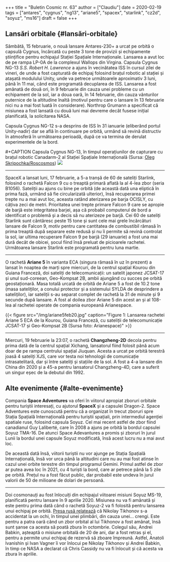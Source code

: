 +++
title = "Buletin Cosmic nr. 63"
author = ["Claudiu"]
date = 2020-02-19
tags = ["antares", "cygnus", "ng13", "ariane5", "spacex", "starlink", "cz2d", "soyuz", "ms16"]
draft = false
+++

## Lansări orbitale {#lansări-orbitale}

Sâmbătă, 15 februarie, o nouă lansare Antares-230+ a urcat pe orbită o capsulă Cygnus, încărcată cu peste 3 tone de provizii și echipamente științifice pentru echipajul Stației Spațiale Internaționale. Lansarea a avut loc de pe rampa LP-0A de la complexul Wallops din Virgina. Capsula Cygnus NG-13 _S.S. Robert H. Lawrence_ a ajuns în vecinătatea ISS în cursul zilei de vineri, de unde a fost capturată de echipaj folosind brațul robotic al stației și atașată modulului Unity, unde va petrece următoarele aproximativ 3 luni, până în 11 mai, când este programată decuplarea de ISS. Lansarea a fost amânată de două ori, în 9 februarie din cauza unei probleme cu un echipament de la sol, iar a doua oară, în 14 februarie, din cauza vânturilor puternice de la altitudine înaltă (motivul pentru care o lansare în 13 februarie nici nu a mai fost luată în considerare). Northrop Grumann a specificat că misiunea a fost lansată cu două luni mai devreme decât fusese inițial planificată, la solicitarea NASA.

Capsula Cygnus NG-12 s-a desprins de ISS în 31 ianuarie (eliberând portul Unity-nadir) dar se află în continuare pe orbită, urmând să revină distructiv în atmosferă în următoarea perioadă, după ce va termina de derulat experimentele de la bord.

\#+CAPTION Capsula Cygnus NG-13, în timpul operațiunilor de capturare cu brațul robotic Canadarm-2 al Stației Spațiale Internațională (Sursa: [Oleg Skripochka/Roscosmos](https://twitter.com/roscosmos/status/1229710165823365121))
![](/img/cygnusng13.jpg)

---

SpaceX a lansat luni, 17 februarie, a 5-a tranșă de 60 de sateliți Starlink, folosind o rachetă Falcon 9 cu o treaptă primară aflată la al 4-lea zbor (seria B1056). Sateliții au ajuns cu bine pe orbită (de această dată una eliptică în prima fază, urmând să fie circularizată ulterior), însă recuperarea primei trepte nu a mai avut loc, aceasta ratând aterizarea pe barja OCISLY, cu câțiva zeci de metri. Prioritatea unei trepte primare Falcon 9 care se apropie de barjă este integritatea barjei, așa că probabil computerul de bord a identificat o problemă și a decis să nu aterizeze pe barjă. Cei 60 de sateliți Starlink sunt cântăresc peste 15 tone și sunt cele mai grele încărcături lansare de Falcon 9, motiv pentru care cantitatea de combustibil rămasă în prima treaptă după separare este redusă și nu îi permite să revină controlat la sol, iar ultima recuperare Falcon 9 pe barjă (29 ianuarie) a fost una mai dură decât de obicei, șocul fiind însă preluat de picioarele rachetei. Următoarea lansare Starlink este programată pentru luna martie.

---

O rachetă **Ariane 5** în varianta ECA (singura rămasă în uz în prezent) a lansat în noaptea de marți spre miercuri, de la centrul spațial Kourou din Guiana Franceză, doi sateliți de telecomunicații: un satelit japonez JCSAT-17 și unul sud-coreean, Geo-Kompsat 2B, ambii ajungând cu succes pe orbită geostaționară. Masa totală urcată de orbită de Ariane 5 a fost de 10.2 tone (masa sateliților, a conului protector și a sistemului SYLDA de desprindere a sateliților), iar sateliții s-au separat complet de rachetă la 31 de minute și 9 secunde după lansare. A fost al doilea zbor Ariane 5 din acest an și al 108-lea al rachetei operate de compania europeană Arianespace.

{{< figure src="/img/ariane5feb20.jpg" caption="Figure 1: Lansarea rachetei Ariane 5 ECA de la Kourou, Guiana Franceză, cu sateliții de telecomunicație JCSAT-17 și Geo-Kompsat 2B (Sursa foto: Arianespace)" >}}

---

Miercuri, 19 februarie la 23:07, o rachetă **Changzheng-2D** decola pentru prima dată de la centrul spațial Xichang, lansatorul fiind folosit până acum doar de pe rampa centrului spațial Jiuquan. Acesta a urcat pe orbită terestră joasă 4 sateliți XJS, care vor testa noi tehnologii de comunicație intrasatelitară, dar și între sateliți și stațiile de la sol. A fost a 4-a lansare din China din 2020 și a 45-a pentru lansatorul Changzheng-4D, care a suferit un singur eșec de la debutul din 1992.


## Alte evenimente {#alte-evenimente}

Compania **Space Adventures** va oferi în viitorul apropiat zboruri orbitale pentru turiștii interesați, cu ajutorul **SpaceX** și a capsulei Dragon-2. Space Adventures este cunoscută pentru că a organizat în trecut zboruri spre Stația Spațială Internațională pentru turiștii spațiali, prin intermediul agenției spatiale ruse, folosind capsula Soyuz. Cel mai recent astfel de zbor fiind canadianul Guy Laliberté, care în 2008 a ajuns pe orbită la bordul capsulei Soyuz TMA-16. De atunci Space Adevantures a promis și zboruri în jurul Lunii la bordul unei capsule Soyuz modificată, însă acest lucru nu a mai avut loc.

De această dată însă, viitorii turiștii nu vor ajunge pe Stația Spațială Internațională, însă vor urca până la altitudini care nu au mai fost atinse în cazul unei orbite terestre din timpul programul Gemini. Primul astfel de zbor ar putea avea loc în 2021, cu 4 turiști la bord, care ar petrece până la 5 zile pe orbită. Prețul nu a fost făcut public, dar probabil este undeva în jurul valorii de 50 de milioane de dolari de persoană.

---

Doi cosmonauți au fost înlocuiți din echipajul viitoarei misiuni Soyuz MS-19, planificată pentru lansare în 9 aprilie 2020. Misiunea nu va fi amânată și este pentru prima dată când o rachetă Soyuz-2 va fi folosită pentru lansarea unui echipaj pe orbită. [Presa rusă relatează](https://www.vedomosti.ru/politics/news/2020/02/19/823432-roskosmos-zamenit-ekipazh-ekspeditsii-k-mks) că Nikolay Tikhonov s-a accidentat la un ochi, în timpul unei plimbări, din cauza unei... crengi. Este pentru a patra oară când un zbor orbital al lui Tikhonov a fost amânat, însă sunt șanse ca acesta să poată zbura în octombrie. Colegul său, Andrei Babkin, așteaptă o misiune orbitală de 20 de ani, dar a fost retras și el, pentru a permite unui echipaj de rezervă să zboare împreună. Astfel, Anatoli Ivanishin și Ivan Vagner îi vor înlocui pe Nikolay Tikhonov și Andrei Babkin, în timp ce NASA a declarat că Chris Cassidy nu va fi înlocuit și că acesta va zbura în aprilie.